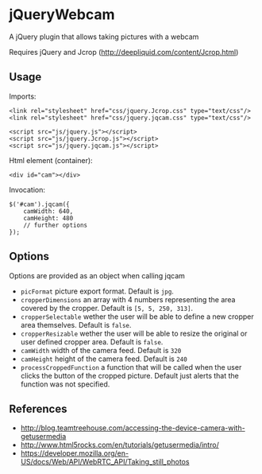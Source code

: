 # jQueryWebcam
A jQuery plugin that allows taking pictures with a webcam

Requires jQuery and Jcrop (http://deepliquid.com/content/Jcrop.html)

## Usage
Imports:
```
<link rel="stylesheet" href="css/jquery.Jcrop.css" type="text/css"/>
<link rel="stylesheet" href="css/jquery.jqcam.css" type="text/css"/>

<script src="js/jquery.js"></script>
<script src="js/jquery.Jcrop.js"></script>
<script src="js/jquery.jqcam.js"></script>
```

Html element (container):
```
<div id="cam"></div>
```

Invocation:
```
$('#cam').jqcam({
    camWidth: 640,
    camHeight: 480
    // further options
});
```

## Options
Options are provided as an object when calling jqcam

* `picFormat` picture export format. Default is `jpg`.
* `cropperDimensions` an array with 4 numbers representing the area covered by the cropper. Default is `[5, 5, 250, 313]`.
* `cropperSelectable` wether the user will be able to define a new cropper area themselves. Default is `false`.
* `cropperResizable` wether the user will be able to resize the original or user defined cropper area. Default is `false`.
* `camWidth` width of the camera feed. Default is `320`
* `camHeight` height of the camera feed. Default is `240`
* `processCroppedFunction` a function that will be called when the user clicks the button of the cropped picture. Default just alerts that the function was not specified.

## References
* http://blog.teamtreehouse.com/accessing-the-device-camera-with-getusermedia
* http://www.html5rocks.com/en/tutorials/getusermedia/intro/
* https://developer.mozilla.org/en-US/docs/Web/API/WebRTC_API/Taking_still_photos
